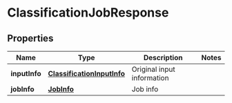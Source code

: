 
# ClassificationJobResponse

## Properties
Name | Type | Description | Notes
------------ | ------------- | ------------- | -------------
**inputInfo** | [**ClassificationInputInfo**](ClassificationInputInfo.md) | Original input information | 
**jobInfo** | [**JobInfo**](JobInfo.md) | Job info | 



